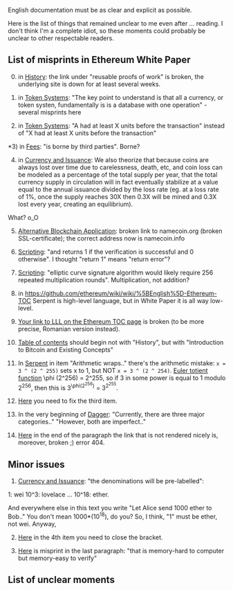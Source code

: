 English documentation must be as clear and explicit as possible.

Here is the list of things that remained unclear to me even after ... reading. I don't think I'm a complete idiot, so these moments could probably be unclear to other respectable readers.

## List of misprints in Ethereum White Paper

0) in [History](https://github.com/ethereum/wiki/wiki/%5BEnglish%5D-White-Paper#history): the link under "reusable proofs of work"  is broken, the underlying site is down for at least several weeks.

1) in [Token Systems](https://github.com/ethereum/wiki/wiki/%5BEnglish%5D-White-Paper#token-systems): "The key point to understand is that all a currency, or token systen, fundamentally is is a database with one operation" - several misprints here

2) in [Token Systems](https://github.com/ethereum/wiki/wiki/%5BEnglish%5D-White-Paper#token-systems): "A had at least X units before the transaction" instead of "X had at least X units before the transaction"

*3) in [Fees](https://github.com/ethereum/wiki/wiki/%5BEnglish%5D-White-Paper#fees): "is borne by third parties". Borne?

4) in [Currency and Issuance](https://github.com/ethereum/wiki/wiki/%5BEnglish%5D-White-Paper#currency-and-issuance): We also theorize that because coins are always lost over time due to carelessness, death, etc, and coin loss can be modeled as a percentage of the total supply per year, that the total currency supply in circulation will in fact eventually stabilize at a value equal to the annual issuance divided by the loss rate (eg. at a loss rate of 1%, once the supply reaches 30X then 0.3X will be mined and 0.3X lost every year, creating an equilibrium).

What? o_O

5) [Alternative Blockchain Application](https://github.com/ethereum/wiki/wiki/%5BEnglish%5D-White-Paper#alternative-blockchain-applications): broken link to namecoin.org (broken SSL-certificate); the correct address now is namecoin.info

6) [Scripting](https://github.com/ethereum/wiki/wiki/%5BEnglish%5D-White-Paper#scripting): "and returns 1 if the verification is successful and 0 otherwise". I thought "return 1" means "return error"? 

7) [Scripting](https://github.com/ethereum/wiki/wiki/%5BEnglish%5D-White-Paper#scripting): "elliptic curve signature algorithm would likely require 256 repeated multiplication rounds". Multiplication, not addition?

8) in https://github.com/ethereum/wiki/wiki/%5BEnglish%5D-Ethereum-TOC Serpent is high-level language, but in White Paper it is all way low-level.

9) [Your link to LLL on the Ethereum TOC page](https://github.com/ethereum/wiki/wiki/%5BEnglish%5D-Ethereum-TOC) is broken (to be more precise, Romanian version instead).

10) [Table of contents](https://github.com/ethereum/wiki/wiki/%5BEnglish%5D-White-Paper#table-of-contents) should begin not with "History", but with "Introduction to Bitcoin and Existing Concepts"

11) In [Serpent](https://github.com/ethereum/wiki/wiki/%5BEnglish%5D-Serpent-programming-language-operations#arithmetic) in item "Arithmetic wraps.." there's the arithmetic mistake: `x = 3 ^ (2 ^ 255)` sets x to 1, but NOT `x = 3 ^ (2 ^ 254)`. [Euler totient function](http://en.wikipedia.org/wiki/Euler%27s_totient_function) \phi (2^256) = 2^255, so if 3 in some power is equal to 1 modulo 2<sup>256</sup>, then this is 3<sup>\phi(2<sup>256</sup>)</sup> = 3<sup>2<sup>255</sup></sup>.

12) [Here](https://github.com/ethereum/wiki/wiki/%5BEnglish%5D-Serpent-programming-language-operations#functions) you need to fix the third item.

13) In the very beginning of [Dagger](https://github.com/ethereum/wiki/wiki/%5BEnglish%5D-Dagger): "Currently, there are three major categories.." "However, both are imperfect.."

14) [Here](https://github.com/ethereum/wiki/wiki/%5BEnglish%5D-Dagger#scrypt) in the end of the paragraph the link that is not rendered nicely is, moreover, broken ;) error 404.

## Minor issues

1) [Currency and Issuance](https://github.com/ethereum/wiki/wiki/%5BEnglish%5D-White-Paper#currency-and-issuance): "the denominations will be pre-labelled":

1: wei
10^3: lovelace 
...
10^18: ether.

And everywhere else in this text you write "Let Alice send 1000 ether to Bob.." You don't mean 1000*(10<sup>18</sup>), do you? So, I think, "1" must be ether, not wei. Anyway, 

2) [Here](https://github.com/ethereum/wiki/wiki/%5BEnglish%5D-Dagger#scrypt) in the 4th item you need to close the bracket.

3) [Here](https://github.com/ethereum/wiki/wiki/%5BEnglish%5D-Dagger#birthday-attack) is misprint in the last paragraph: "that is memory-hard to computer but memory-easy to verify"

## List of unclear moments